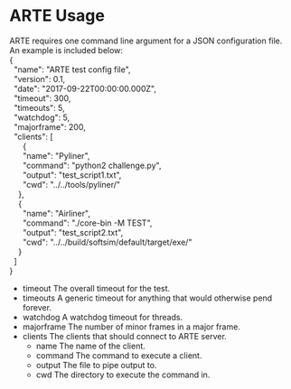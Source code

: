 # ARTE Usage

ARTE requires one command line argument for a JSON configuration file.  
An example is included below:  <br>
{  <br>
  &nbsp;&nbsp;"name": "ARTE test config file",  <br>
  &nbsp;&nbsp;"version": 0.1,  <br>
  &nbsp;&nbsp;"date": "2017-09-22T00:00:00.000Z",  <br>
  &nbsp;&nbsp;"timeout": 300,  <br>
  &nbsp;&nbsp;"timeouts": 5,  <br>
  &nbsp;&nbsp;"watchdog": 5,  <br>
  &nbsp;&nbsp;"majorframe": 200,  <br>
  &nbsp;&nbsp;"clients": [  <br>
      &nbsp;&nbsp;&nbsp;&nbsp;&nbsp;&nbsp;{  <br>
      &nbsp;&nbsp;&nbsp;&nbsp;&nbsp;&nbsp;"name": "Pyliner",  <br>
      &nbsp;&nbsp;&nbsp;&nbsp;&nbsp;&nbsp;"command": "python2 challenge.py",  <br>
      &nbsp;&nbsp;&nbsp;&nbsp;&nbsp;&nbsp;"output": "test_script1.txt",  <br>
      &nbsp;&nbsp;&nbsp;&nbsp;&nbsp;&nbsp;"cwd": "../../tools/pyliner/"  <br>
    &nbsp;&nbsp;&nbsp;&nbsp;},  <br>
    &nbsp;&nbsp;&nbsp;&nbsp;{  <br>
      &nbsp;&nbsp;&nbsp;&nbsp;&nbsp;&nbsp;"name": "Airliner",  <br>
      &nbsp;&nbsp;&nbsp;&nbsp;&nbsp;&nbsp;"command": "./core-bin -M TEST",  <br>
      &nbsp;&nbsp;&nbsp;&nbsp;&nbsp;&nbsp;"output": "test_script2.txt",  <br>
      &nbsp;&nbsp;&nbsp;&nbsp;&nbsp;&nbsp;"cwd": "../../build/softsim/default/target/exe/"  <br>
    &nbsp;&nbsp;&nbsp;&nbsp;}  <br>
  &nbsp;&nbsp;]  <br>
}  <br>

- timeout
    The overall timeout for the test.
- timeouts
    A generic timeout for anything that would otherwise pend forever.
- watchdog
    A watchdog timeout for threads.
- majorframe 
    The number of minor frames in a major frame.
- clients
    The clients that should connect to ARTE server.
    - name      The name of the client.
    - command   The command to execute a client.
    - output    The file to pipe output to.
    - cwd       The directory to execute the command in.
